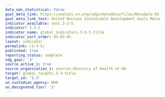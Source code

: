 ```yaml
---
data_non_statistical: false
goal_meta_link: https://unstats.un.org/sdgs/metadata/files/Metadata-03-03-05.pdf
goal_meta_link_text: United Nations Sustainable Development Goals Metadata (pdf 865kB)
indicator_available: text.3-3-5
indicator: 3.3.5
indicator_name: global_indicators.3-3-5-title
indicator_sort_order: 03-03-05
layout: indicator
permalink: /3-3-5/
published: true
reporting_status: complete
sdg_goal: '3'
source_active_1: true
source_organisation_1: sources.Ministry of Health of RA
target: global_targets.3-3-title
target_id: '3.3'
un_custodian_agency: WHO
un_designated_tier: '1'
---
```

